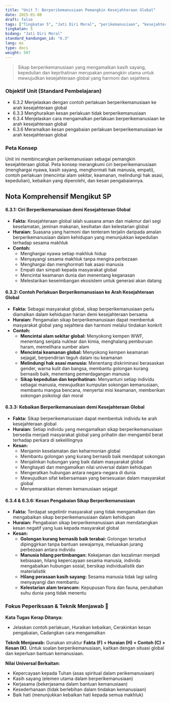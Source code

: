 ```yaml
---
title: "Unit 7: Berperikemanusiaan Pemangkin Kesejahteraan Global"
date: 2025-01-08
draft: false
tags: ["Tingkatan 5", "Jati Diri Moral", "perikemanusiaan", "kesejahteraan global", "hak asasi manusia", "bantuan kemanusiaan"]
tingkatan: 5
bidang: "Jati Diri Moral"
standard_kandungan_id: "6.3"
lang: ms
type: docs
weight: 507
---
```


> Sikap berperikemanusiaan yang mengamalkan kasih sayang, kepedulian dan keprihatinan merupakan pemangkin utama untuk mewujudkan kesejahteraan global yang harmoni dan sejahtera.

### Objektif Unit (Standard Pembelajaran)

- 6.3.2 Menjelaskan dengan contoh perlakuan berperikemanusiaan ke arah kesejahteraan global
- 6.3.3 Menghuraikan kesan perlakuan tidak berperikemanusiaan
- 6.3.4 Menjelaskan cara mengamalkan perlakuan berperikemanusiaan ke arah kesejahteraan global
- 6.3.6 Meramalkan kesan pengabaian perlakuan berperikemanusiaan ke arah kesejahteraan global

### Peta Konsep

Unit ini membincangkan perikemanusiaan sebagai pemangkin kesejahteraan global. Peta konsep merangkumi ciri berperikemanusiaan (menghargai nyawa, kasih sayang, menghormati hak manusia, empati), contoh perlakuan (mencintai alam sekitar, keamanan, melindungi hak asasi, kepedulian), kebaikan yang diperolehi, dan kesan pengabaiannya.

## Nota Komprehensif Mengikut SP

#### 6.3.1: Ciri Berperikemanusiaan demi Kesejahteraan Global

- **Fakta:** Kesejahteraan global ialah suasana aman dan makmur dari segi keselamatan, jaminan makanan, kesihatan dan kelestarian global
- **Huraian:** Suasana yang harmoni dan tenteram terjalin daripada amalan berperikemanusiaan dalam kehidupan yang menunjukkan kepedulian terhadap sesama makhluk
- **Contoh:**
  - Menghargai nyawa setiap makhluk hidup
  - Menyayangi sesama makhluk tanpa mengira perbezaan
  - Menghargai dan menghormati hak asasi manusia
  - Empati dan simpati kepada masyarakat global
  - Mencintai keamanan dunia dan menentang keganasan
  - Melestarikan keseimbangan ekosistem untuk generasi akan datang

#### 6.3.2: Contoh Perlakuan Berperikemanusiaan ke Arah Kesejahteraan Global

- **Fakta:** Sebagai masyarakat global, sikap berperikemanusiaan perlu diamalkan dalam kehidupan harian demi kesejahteraan bersama
- **Huraian:** Pengamalan sikap berperikemanusiaan dapat membentuk masyarakat global yang sejahtera dan harmoni melalui tindakan konkrit
- **Contoh:**
  - **Mencintai alam sekitar global:** Menyokong kempen WWF, menentang senjata nuklear dan kimia, menghalang pemburuan haram, memelihara sumber alam
  - **Mencintai keamanan global:** Menyokong kempen keamanan sejagat, berpendirian teguh dalam isu keamanan
  - **Melindungi hak asasi manusia:** Menentang diskriminasi berasaskan gender, warna kulit dan bangsa, membantu golongan kurang bernasib baik, menentang pemerdagangan manusia
  - **Sikap kepedulian dan keprihatinan:** Menyantuni setiap individu sebagai manusia, mewujudkan kumpulan sokongan kemanusiaan, membantu mangsa bencana, menyertai misi keamanan, memberikan sokongan psikologi dan moral

#### 6.3.3: Kebaikan Berperikemanusiaan demi Kesejahteraan Global

- **Fakta:** Sikap berperikemanusiaan dapat membentuk individu ke arah kesejahteraan global
- **Huraian:** Setiap individu yang mengamalkan sikap berperikemanusiaan bersedia menjadi masyarakat global yang prihatin dan mengambil berat terhadap perkara di sekelilingnya
- **Kesan:**
  - Menjamin keselamatan dan keharmonian global
  - Membantu golongan yang kurang bernasib baik mendapat sokongan
  - Menjalinkan hubungan yang baik dalam masyarakat global
  - Menghayati dan mengamalkan nilai universal dalam kehidupan
  - Mengeratkan hubungan antara negara-negara di dunia
  - Mewujudkan sifat kebersamaan yang bersesuaian dalam masyarakat global
  - Menyemarakkan elemen kemanusiaan sejagat

#### 6.3.4 & 6.3.6: Kesan Pengabaian Sikap Berperikemanusiaan

- **Fakta:** Terdapat segelintir masyarakat yang tidak mengamalkan dan mengabaikan sikap berperikemanusiaan dalam kehidupan
- **Huraian:** Pengabaian sikap berperikemanusiaan akan mendatangkan kesan negatif yang luas kepada masyarakat global
- **Kesan:**
  - **Golongan kurang bernasib baik terabai:** Golongan tersebut dipinggirkan tanpa bantuan sewajarnya, meluaskan jurang perbezaan antara individu
  - **Manusia hilang pertimbangan:** Kekejaman dan kezaliman menjadi kebiasaan, hilang kepercayaan sesama manusia, individu mengabaikan hubungan sosial, bersikap individualistik dan materialistik
  - **Hilang perasaan kasih sayang:** Sesama manusia tidak lagi saling menyayangi dan membantu
  - **Kelestarian alam terancam:** Kepupusan flora dan fauna, perubahan suhu dunia yang tidak menentu

### Fokus Peperiksaan & Teknik Menjawab 📝

**Kata Tugas Kerap Ditanya:**
- Jelaskan contoh perlakuan, Huraikan kebaikan, Cerakinkan kesan pengabaian, Cadangkan cara mengamalkan

**Teknik Menjawab:**
Gunakan struktur **Fakta (F) + Huraian (H) + Contoh (C) + Kesan (K)**. Untuk soalan berperikemanusiaan, kaitkan dengan situasi global dan keperluan bantuan kemanusiaan.

**Nilai Universal Berkaitan:**
- Kepercayaan kepada Tuhan (asas spiritual dalam perikemanusiaan)
- Kasih sayang (elemen utama dalam berperikemanusiaan)
- Kerjasama (bekerjasama dalam bantuan kemanusiaan)
- Kesederhanaan (tidak berlebihan dalam tindakan kemanusiaan)
- Baik hati (menunjukkan kebaikan hati kepada semua makhluk)
